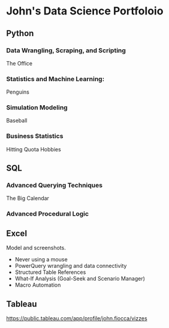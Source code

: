 # John's Data Science Portfoloio

## Python

### Data Wrangling, Scraping, and Scripting
The Office

### Statistics and Machine Learning:
Penguins

### Simulation Modeling
Baseball

### Business Statistics
Hitting Quota
Hobbies

## SQL

### Advanced Querying Techniques
The Big Calendar

### Advanced Procedural Logic

## Excel
Model and screenshots.

- Never using a mouse
- PowerQuery wrangling and data connectivity
- Structured Table References
- What-If Analysis (Goal-Seek and Scenario Manager)
- Macro Automation

## Tableau
https://public.tableau.com/app/profile/john.fiocca/vizzes
